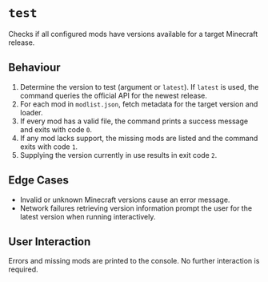 # `test`

Checks if all configured mods have versions available for a target Minecraft release.

## Behaviour
1. Determine the version to test (argument or `latest`). If `latest` is used, the command queries the official API for the newest release.
2. For each mod in `modlist.json`, fetch metadata for the target version and loader.
3. If every mod has a valid file, the command prints a success message and exits with code `0`.
4. If any mod lacks support, the missing mods are listed and the command exits with code `1`.
5. Supplying the version currently in use results in exit code `2`.

## Edge Cases
- Invalid or unknown Minecraft versions cause an error message.
- Network failures retrieving version information prompt the user for the latest version when running interactively.

## User Interaction
Errors and missing mods are printed to the console. No further interaction is required.
